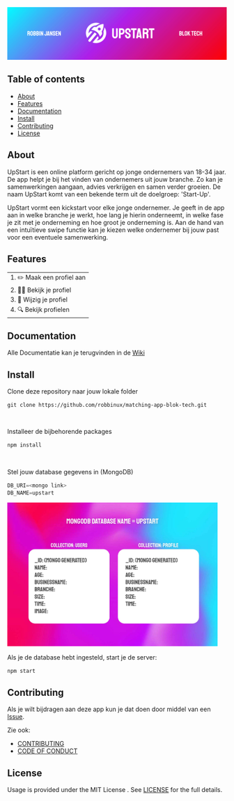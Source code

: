 <img src="https://github.com/robbinux/matching-app-blok-tech/blob/main/images/banner-upstart-readme-01.jpg" alt="banner">

## Table of contents
* [About](#about)
* [Features](#features)
* [Documentation](#documentation)
* [Install](#install)
* [Contributing](#contributing)
* [License](#license)


## About

UpStart is een online platform gericht op jonge ondernemers van 18-34 jaar. De app helpt je bij het vinden van ondernemers uit jouw branche. Zo kan je samenwerkingen aangaan, advies verkrijgen en samen verder groeien. De naam UpStart komt van een bekende term uit de doelgroep: 'Start-Up'.

UpStart vormt een kickstart voor elke jonge ondernemer. Je geeft in de app aan in welke branche je werkt, hoe lang je hierin onderneemt, in welke fase je zit met je onderneming en hoe groot je onderneming is. Aan de hand van een intuïtieve swipe functie kan je kiezen welke ondernemer bij jouw past voor een eventuele samenwerking.

## Features

|                                                            |
| ---------------------------------------------------------- |
| 1. ✏️ Maak een profiel aan                           |
| 2. 🙋‍♂️ Bekijk je profiel          |
| 3. 📝 Wijzig je profiel                        |
| 4. 🔍 Bekijk profielen                     |



## Documentation
Alle Documentatie kan je terugvinden in de [Wiki](https://github.com/robbinux/matching-app-blok-tech/wiki)

## Install
Clone deze repository naar jouw lokale folder
```git
git clone https://github.com/robbinux/matching-app-blok-tech.git
```
<br>

Installeer de bijbehorende packages
```js
npm install
```
<br>

Stel jouw database gegevens in (MongoDB)
```js
DB_URI=<mongo link>
DB_NAME=upstart
```

<img src="images/dbcollections.jpg" height="330px" alt="Database structure">


<br>

Als je de database hebt ingesteld, start je de server:
```js
npm start
```

## Contributing
Als je wilt bijdragen aan deze app kun je dat doen door middel van een [Issue](https://github.com/CMD-JOBS/CMD-JOBS/issues).

Zie ook:
* [CONTRIBUTING](https://github.com/robbinux/matching-app-blok-tech/blob/main/CONTRIBUTING.md)
* [CODE OF CONDUCT](https://github.com/robbinux/matching-app-blok-tech/blob/main/CODE_OF_CONDUCT.md)

## License

Usage is provided under the MIT License . See [LICENSE](https://github.com/robbinux/matching-app-blok-tech/blob/main/LICENSE) for the full details.

